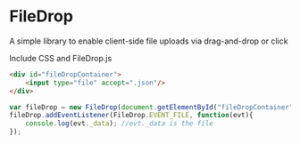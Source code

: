 # FileDrop
A simple library to enable client-side file uploads via drag-and-drop or click

Include CSS and FileDrop.js
```html
<div id="fileDropContainer">
	<input type="file" accept=".json"/>
</div>
```

```js
var fileDrop = new FileDrop(document.getElementById("fileDropContainer"));
fileDrop.addEventListener(FileDrop.EVENT_FILE, function(evt){
	console.log(evt._data); //evt._data is the file
});
```